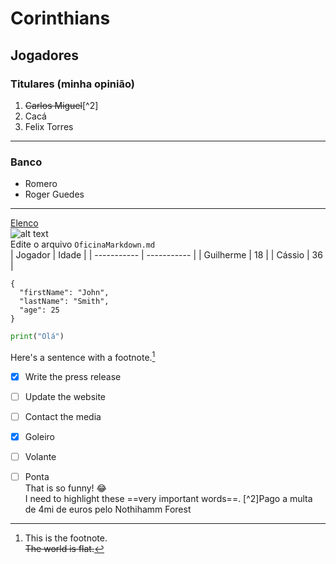 # Corinthians 
## Jogadores 
### Titulares (**minha opinião**)
1. ~~Carlos Miguel~~[^2]
2. Cacá
3. Felix Torres
---
### Banco
- Romero
- Roger Guedes<br>
---
[Elenco](https://www.corinthians.com.br/futebol/profissional/elenco)<br>
![alt text](https://cdn.meutimao.com.br/fotos-do-corinthians/w941/2022/07/10/elenco_do_corinthians_antes_da_bola_rolar_9af8.jpg)<br>
Edite o arquivo `OficinaMarkdown.md`<br>
| Jogador | Idade |
| ----------- | ----------- |
| Guilherme | 18 |
| Cássio | 36 |
```
{
  "firstName": "John",
  "lastName": "Smith",
  "age": 25
}
```

```python
print("Olá")
```
Here's a sentence with a footnote.[^1]

[^1]: This is the footnote.<br>
~~The world is flat.~~
- [x] Write the press release
- [ ] Update the website
- [ ] Contact the media

- [x] Goleiro
- [ ] Volante
- [ ] Ponta <br>
That is so funny! :joy:<br>
I need to highlight these ==very important words==.
[^2]Pago a multa de 4mi de euros pelo Nothihamm Forest